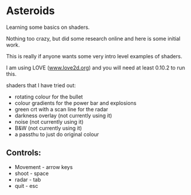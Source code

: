 # Asteroids

Learning some basics on shaders.

Nothing too crazy, but did some research online and here is some initial work.

This is really if anyone wants some very intro level examples of shaders.

I am using LOVE (www.love2d.org) and you will need at least 0.10.2 to run this.

shaders that I have tried out:
- rotating colour for the bullet
- colour gradients for the power bar and explosions
- green crt with a scan line for the radar
- darkness overlay (not currently using it)
- noise (not currently using it)
- B&W (not currently using it)
- a passthu to just do original colour

## Controls:
- Movement - arrow keys
- shoot - space
- radar - tab
- quit - esc
